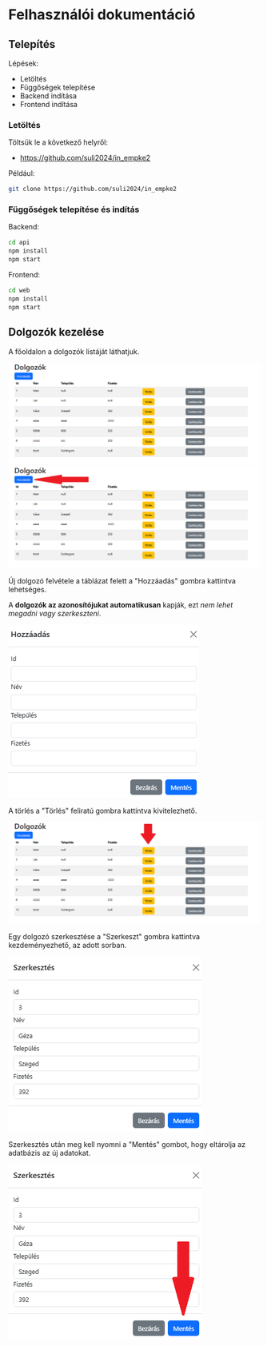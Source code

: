 # Felhasználói dokumentáció

## Telepítés

Lépések:

* Letöltés
* Függőségek telepítése
* Backend indítása
* Frontend indítása

### Letöltés

Töltsük le a következő helyről: 

* https://github.com/suli2024/in_empke2

Például:

```bash
git clone https://github.com/suli2024/in_empke2
```


### Függőségek telepítése és indítás

Backend:

```bash
cd api
npm install
npm start
```

Frontend:

```bash
cd web
npm install
npm start
```

## Dolgozók kezelése

A főoldalon a dolgozók listáját láthatjuk.

![Főoldal](img/home.png)
![Főoldal](img/home_with_arrow.png)

Új dolgozó felvétele a táblázat felett a "Hozzáadás" gombra kattintva lehetséges.

A **dolgozók az azonosítójukat automatikusan** kapják, ezt _nem lehet megadni vagy szerkeszteni_.

![Dolgozó hozzáadása](img/add.png)

A törlés a "Törlés" feliratú gombra kattintva kivitelezhető.

![Dolgozó törlése](img/delete.png)

Egy dolgozó szerkesztése a "Szerkeszt" gombra kattintva kezdeményezhető, az adott sorban.

![Dolgozó szerkesztése](img/modify.png)

Szerkesztés után meg kell nyomni a "Mentés" gombot, hogy eltárolja az adatbázis az új adatokat.

![Mentés](img/arrow_to_save.png)

